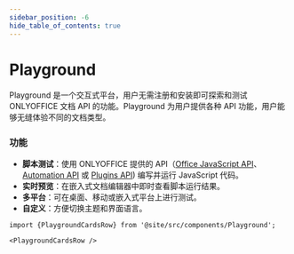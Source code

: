 ```yaml
---
sidebar_position: -6
hide_table_of_contents: true
---
```


# Playground

Playground 是一个交互式平台，用户无需注册和安装即可探索和测试 ONLYOFFICE 文档 API 的功能。Playground 为用户提供各种 API 功能，用户能够无缝体验不同的文档类型。

### 功能

- **脚本测试**：使用 ONLYOFFICE 提供的 API（[Office JavaScript API](../../office-api/get-started/overview.md)、[Automation API](../usage-api/automation-api.md) 或 [Plugins API](../../plugin-and-macros/get-started/get-started.md)) 编写并运行 JavaScript 代码。
- **实时预览**：在嵌入式文档编辑器中即时查看脚本运行结果。
- **多平台**：可在桌面、移动或嵌入式平台上进行测试。
- **自定义**：方便切换主题和界面语言。

```mdx-code-block
import {PlaygroundCardsRow} from '@site/src/components/Playground';

<PlaygroundCardsRow />
```
